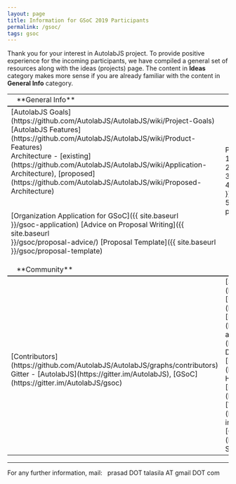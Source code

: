 ```yaml
---
layout: page
title: Information for GSoC 2019 Participants
permalink: /gsoc/
tags: gsoc
---
```



Thank you for your interest in AutolabJS project. To provide positive experience for the incoming participants, we have compiled a general set of resources along with the ideas (projects) page. The content in **Ideas** category makes more sense if you are already familiar with the content in **General Info** category.

<table>
<colgroup>
<col width="50%" />
<col width="50%" />
</colgroup>
<tbody>
<tr class="header">
<td  style="border-bottom: 2px solid #333;" markdown="span"><i class="fa fa-info"></i> &nbsp; &nbsp;**General Info**</td>
<td  style="border-bottom: 2px solid #333;" markdown="span"><i class="fa fa-lightbulb-o"></i> &nbsp; &nbsp;**Ideas (Projects)**</td>
</tr>
<tr>
<td markdown="span">
<span style="white-space: pre-line">[AutolabJS Goals](https://github.com/AutolabJS/AutolabJS/wiki/Project-Goals)
[AutolabJS Features](https://github.com/AutolabJS/AutolabJS/wiki/Product-Features)
Architecture - [existing](https://github.com/AutolabJS/AutolabJS/wiki/Application-Architecture), [proposed](https://github.com/AutolabJS/AutolabJS/wiki/Proposed-Architecture)

[Organization Application for GSoC]({{ site.baseurl }}/gsoc-application)
[Advice on Proposal Writing]({{ site.baseurl }}/gsoc/proposal-advice/)
[Proposal Template]({{ site.baseurl }}/gsoc/proposal-template)
</span></td>
<td markdown="span"><span style="white-space: pre-line">Projects listed in descending order of priority are:
1. [DevOps Integration]({{ site.baseurl }}/gsoc/devops)
2. [Modular Load Balancer]({{ site.baseurl }}/gsoc/lb)
3. [Execution Node Cluster]({{ site.baseurl }}/gsoc/en)
4. [Architectural Improvements]({{ site.baseurl }}/gsoc/arch)
5. [Own Proposal]({{ site.baseurl }}/gsoc/own-proposal)

</span>
</td>
</tr>

<tr class="header">
<td  style="border-bottom: 2px solid #333;" markdown="span"><i class="fa fa-users"></i> &nbsp; &nbsp;**Community**</td>
<td  style="border-bottom: 2px solid #333;" markdown="span"><i class="fa fa-code"></i> &nbsp; &nbsp;**Code Contribution**</td>
</tr>
<tr>
<td markdown="span"><span style="white-space: pre-line">
[Contributors](https://github.com/AutolabJS/AutolabJS/graphs/contributors)
Gitter - [AutolabJS](https://gitter.im/AutolabJS), [GSoC](https://gitter.im/AutolabJS/gsoc)
</span>
</td>
<td markdown="span"><span style="white-space: pre-line">[Source Code](https://github.com/AutolabJS/AutolabJS)
[User Docs](https://github.com/AutolabJS/AutolabJS/wiki/v0.5.0)
[Download](https://github.com/AutolabJS/AutolabJS/releases) and [Install](https://github.com/AutolabJS/AutolabJS/wiki/v0.5.0-Deployment-on-Single-Machine)
[Branch History](https://github.com/AutolabJS/AutolabJS/wiki/Branch-History)
[Issues](https://github.com/AutolabJS/AutolabJS/issues)
[Testing](https://github.com/AutolabJS/autolabcli/wiki/Testing-in-JavaScript)
[Coding Standards](https://github.com/AutolabJS/AutolabJS/wiki/Coding-Standards)
</span>
</td>
</tr>
</tbody>
</table>

---
For any further information, mail: <i class="fa fa-envelope-o"></i>&nbsp; prasad DOT talasila AT gmail DOT com
